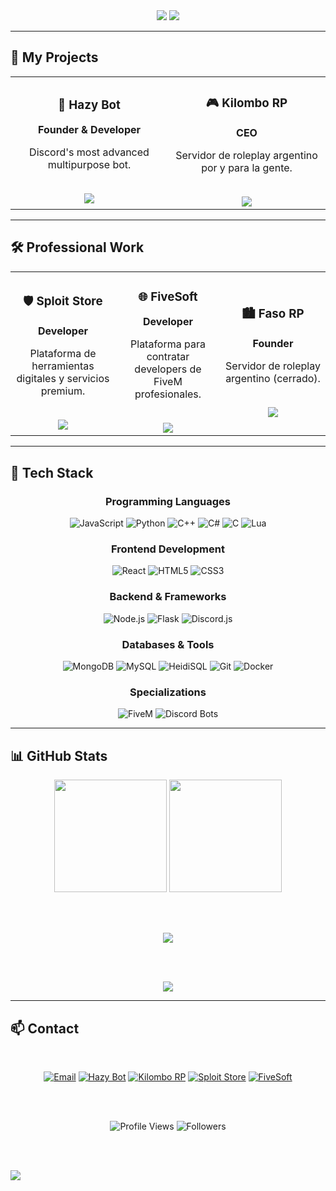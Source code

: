 <div align="center">

<img src="https://capsule-render.vercel.app/api?type=waving&color=0:D72323,100:FF4757&height=200&section=header&text=Adrian%20👨‍💻&fontSize=60&fontColor=FFFFFF&fontAlignY=35&animation=fadeIn" />

<img src="https://readme-typing-svg.herokuapp.com?font=Fira+Code&size=22&duration=3000&pause=1000&color=D72323&center=true&vCenter=true&width=600&lines=Full-Stack+Developer;Discord+%26+FiveM+Specialist;Building+Digital+Solutions" />

</div>

---

## 💼 My Projects

<div align="center">
<table>
<tr>
<td width="50%" align="center">

### 🤖 Hazy Bot

**Founder & Developer**

Discord's most advanced multipurpose bot.

<br>

<a href="https://hazybot.net">
<img src="https://img.shields.io/badge/VISIT-HAZYBOT.NET-D72323?style=for-the-badge&logo=discord&logoColor=white"/>
</a>

</td>
<td width="50%" align="center">

### 🎮 Kilombo RP

**CEO**

Servidor de roleplay argentino por y para la gente.

<br>

<a href="https://kilomborp.net">
<img src="https://img.shields.io/badge/VISIT-KILOMBORP.NET-FFFFFF?style=for-the-badge&logo=gamepad&logoColor=000000&labelColor=000000"/>
</a>

</td>
</tr>
</table>
</div>

---

## 🛠️ Professional Work

<div align="center">
<table>
<tr>
<td width="33%" align="center">

### 🛡️ Sploit Store

**Developer**

Plataforma de herramientas digitales y servicios premium.

<br>

<a href="https://sploit.store">
<img src="https://img.shields.io/badge/VISIT-SPLOIT.STORE-7c3aed?style=for-the-badge&logo=shopping-cart&logoColor=white"/>
</a>

</td>
<td width="33%" align="center">

### 🌐 FiveSoft

**Developer**

Plataforma para contratar developers de FiveM profesionales.

<br>

<a href="https://fivesoft.cc">
<img src="https://img.shields.io/badge/VISIT-FIVESOFT.CC-00D9FF?style=for-the-badge&logo=code&logoColor=000000"/>
</a>

</td>
<td width="33%" align="center">

### 🏙️ Faso RP

**Founder**

Servidor de roleplay argentino (cerrado).

<br>

<img src="https://img.shields.io/badge/STATUS-CLOSED-6c757d?style=for-the-badge"/>

</td>
</tr>
</table>
</div>

---

## 🚀 Tech Stack

<div align="center">

### Programming Languages
![JavaScript](https://img.shields.io/badge/JavaScript-F7DF1E?style=for-the-badge&logo=javascript&logoColor=black)
![Python](https://img.shields.io/badge/Python-3776AB?style=for-the-badge&logo=python&logoColor=white)
![C++](https://img.shields.io/badge/C++-00599C?style=for-the-badge&logo=cplusplus&logoColor=white)
![C#](https://img.shields.io/badge/C%23-239120?style=for-the-badge&logo=csharp&logoColor=white)
![C](https://img.shields.io/badge/C-A8B9CC?style=for-the-badge&logo=c&logoColor=black)
![Lua](https://img.shields.io/badge/Lua-2C2D72?style=for-the-badge&logo=lua&logoColor=white)

### Frontend Development
![React](https://img.shields.io/badge/React-61DAFB?style=for-the-badge&logo=react&logoColor=black)
![HTML5](https://img.shields.io/badge/HTML5-E34F26?style=for-the-badge&logo=html5&logoColor=white)
![CSS3](https://img.shields.io/badge/CSS3-1572B6?style=for-the-badge&logo=css3&logoColor=white)

### Backend & Frameworks
![Node.js](https://img.shields.io/badge/Node.js-339933?style=for-the-badge&logo=nodedotjs&logoColor=white)
![Flask](https://img.shields.io/badge/Flask-000000?style=for-the-badge&logo=flask&logoColor=white)
![Discord.js](https://img.shields.io/badge/Discord.js-5865F2?style=for-the-badge&logo=discord&logoColor=white)

### Databases & Tools
![MongoDB](https://img.shields.io/badge/MongoDB-47A248?style=for-the-badge&logo=mongodb&logoColor=white)
![MySQL](https://img.shields.io/badge/MySQL-4479A1?style=for-the-badge&logo=mysql&logoColor=white)
![HeidiSQL](https://img.shields.io/badge/HeidiSQL-0078D4?style=for-the-badge&logo=database&logoColor=white)
![Git](https://img.shields.io/badge/Git-F05032?style=for-the-badge&logo=git&logoColor=white)
![Docker](https://img.shields.io/badge/Docker-2496ED?style=for-the-badge&logo=docker&logoColor=white)

### Specializations
![FiveM](https://img.shields.io/badge/FiveM-FF6B6B?style=for-the-badge&logo=rockstargames&logoColor=white)
![Discord Bots](https://img.shields.io/badge/Discord_Bots-5865F2?style=for-the-badge&logo=discord&logoColor=white)

</div>

---

## 📊 GitHub Stats

<div align="center">

<img src="https://github-readme-stats.vercel.app/api?username=4drixn&show_icons=true&theme=radical&title_color=D72323&icon_color=FF4757&text_color=FFFFFF&bg_color=0d1117&hide_border=true&include_all_commits=true" height="180" />
<img src="https://github-readme-stats.vercel.app/api/top-langs/?username=4drixn&layout=compact&theme=radical&title_color=D72323&text_color=FFFFFF&bg_color=0d1117&hide_border=true&langs_count=8" height="180" />

<br><br>

<img src="https://github-readme-streak-stats.herokuapp.com/?user=4drixn&theme=radical&ring=D72323&fire=FF4757&currStreakLabel=D72323&background=0d1117&hide_border=true" />

<br><br>

<img src="https://github-readme-activity-graph.vercel.app/graph?username=4drixn&bg_color=0d1117&color=ffffff&line=D72323&point=FF4757&area=true&hide_border=true" />

</div>

---

## 📫 Contact

<div align="center">

<br>

[![Email](https://img.shields.io/badge/Email-D72323?style=for-the-badge&logo=gmail&logoColor=white)](mailto:adrian@fasorp.com)
[![Hazy Bot](https://img.shields.io/badge/Hazy_Bot-000000?style=for-the-badge&logo=discord&logoColor=D72323)](https://hazybot.net)
[![Kilombo RP](https://img.shields.io/badge/Kilombo_RP-FFFFFF?style=for-the-badge&logo=gamepad&logoColor=000000)](https://kilomborp.net)
[![Sploit Store](https://img.shields.io/badge/Sploit_Store-7c3aed?style=for-the-badge&logo=shield&logoColor=white)](https://sploit.store)
[![FiveSoft](https://img.shields.io/badge/FiveSoft-00D9FF?style=for-the-badge&logo=code&logoColor=000000)](https://fivesoft.cc)

<br><br>

![Profile Views](https://komarev.com/ghpvc/?username=4drixn&style=for-the-badge&color=D72323&label=Profile+Views)
![Followers](https://img.shields.io/github/followers/4drixn?style=for-the-badge&color=D72323&labelColor=0d1117&logo=github)

</div>

<br><br>

<img src="https://capsule-render.vercel.app/api?type=waving&color=0:D72323,100:FF4757&height=120&section=footer" />

</div>
